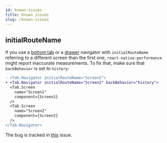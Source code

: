 ```yaml
---
id: known-issues
title: Known issues
slug: /known-issues
---
```


## initialRouteName

If you use a [bottom tab](https://reactnavigation.org/docs/bottom-tab-navigator) or a [drawer](https://reactnavigation.org/docs/drawer-navigator/) navigator with `initialRouteName` referring to a different screen than the first one, `react-native-performance` might report inaccurate measurements. To fix that, make sure that `backBehavior` is set to `history`:

```diff
- <Tab.Navigator initialRouteName="Screen2">
+ <Tab.Navigator initialRouteName="Screen2" backBehavior="history">
  <Tab.Screen
    name="Screen1"
    component={Screen1}
  />
  <Tab.Screen
    name="Screen2"
    component={Screen2}
  />
</Tab.Navigator>
```

The bug is tracked in [this](https://github.com/Shopify/react-native-performance/issues/118) issue.
